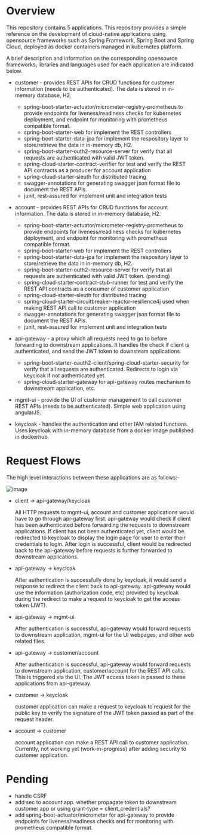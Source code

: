 # Overview
This repository contains 5 applications. This repository provides a simple reference on the development of cloud-native applications using opensource frameworks such as Spring Framework, Spring Boot and Spring Cloud, deployed as docker containers managed in kubernetes platform.

A brief description and information on the corresponding opensource frameworks, libraries and languages used for each application are indicated below.

  * customer - provides REST APIs for CRUD functions for customer information (needs to be authenticated). The data is stored in in-memory database, H2.
      * spring-boot-starter-actuator/micrometer-registry-prometheus to provide endpoints for liveness/readiness checks for kubernetes deployment, and endpoint for monitoring with prometheus compatible format.
      * spring-boot-starter-web for implement the REST controllers
      * spring-boot-starter-data-jpa for implement the respository layer to store/retrieve the data in in-memory db, H2. 
      * spring-boot-starter-outh2-resource-server for verify that all requests are authenticated with valid JWT token.
      * spring-cloud-starter-contract-verifier for test and verify the REST API contracts as a producer for account application
      * spring-cloud-starter-sleuth for distributed tracing
      * swagger-annotations for generating swagger json format file to document the REST APIs.
      * junit, rest-assured for implement unit and integration tests

  * account - provides REST APIs for CRUD functions for account information. The data is stored in in-memory database, H2.
      * spring-boot-starter-actuator/micrometer-registry-prometheus to provide endpoints for liveness/readiness checks for kubernetes deployment, and endpoint for monitoring with prometheus compatible format.
      * spring-boot-starter-web for implement the REST controllers
      * spring-boot-starter-data-jpa for implement the respository layer to store/retrieve the data in in-memory db, H2.
      * spring-boot-starter-outh2-resource-server for verify that all requests are authenticated with valid JWT token. (pending)
      * spring-cloud-starter-contract-stub-runner for test and verify the REST API contracts as a consumer of customer application
      * spring-cloud-starter-sleuth for distributed tracing
      * spring-cloud-starter-circuitbreaker-reactor-resilience4j used when making REST API call to customer application
      * swagger-annotations for generating swagger json format file to document the REST APIs.
      * junit, rest-assured for implement unit and integration tests

  * api-gateway - a proxy which all requests need to go to before forwarding to downstream applications. It handles the check if client is authenticated, and send the JWT token to downsteam applications.
      * spring-boot-starter-oauth2-client/spring-cloud-starter-security for verify that all requests are authenticated. Redirects to login via keycloak if not authenticated yet.
      * spring-cloud-starter-gateway for api-gateway routes mechanism to downstream application, etc.

  * mgmt-ui - provide the UI of customer management to call customer REST APIs (needs to be authenticated). Simple web application using angularJS.      

  * keycloak - handles the authentication and other IAM related functions. Uses keycloak with in-memory database from a docker image published in dockerhub.

# Request Flows
The high level interactions between these applications are as follows:-

![image](https://user-images.githubusercontent.com/36339970/125591091-0e66235b-1e31-4b05-ad6c-b3670f14f85c.png)

  * client -> api-gateway/keycloak

    All HTTP requests to mgmt-ui, account and customer applications would have to go through api-gateway first. api-gateway would check if client has been authenticated before forwarding the requests to downstream applications. If client has not been authenticated yet, client would be redirected to keycloak to display the login page for user to enter their credentials to login. After login is successful, client would be redirected back to the api-gateway before requests is further forwarded to downstream applications.
    
  * api-gateway -> keycloak

    After authentication is successfully done by keycloak, it would send a response to redirect the client back to api-gateway. api-gateway would use the information (authorization code, etc) provided by keycloak during the redirect to make a request to keycloak to get the access token (JWT). 

  * api-gateway -> mgmt-ui

    After authentication is successful, api-gateway would forward requests to downstream application, mgmt-ui for the UI webpages, and other web related files.

  * api-gateway -> customer/account

    After authentication is successful, api-gateway would forward requests to downstream application, customer/account for the REST API calls. This is triggered via the UI.
    The JWT access token is passed to these applications from api-gateway.

  * customer -> keycloak

    customer application can make a request to keycloak to request for the public key to verify the signature of the JWT token passed as part of the request header.

  * account -> customer

    account application can make a REST API call to customer application. Currently, not working yet (work-in-progress) after adding security to customer application.
    

# Pending
- handle CSRF
- add sec to account app. whether propagate token to downstream customer app or using grant-type = client_credentials?
- add spring-boot-actuator/micrometer for api-gateway to provide endpoints for liveness/readiness checks and for monitoring with prometheus compatible format.


